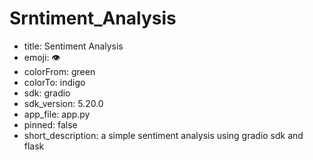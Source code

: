 # Srntiment_Analysis

- title: Sentiment Analysis
- emoji: 👁
- colorFrom: green
- colorTo: indigo
- sdk: gradio
- sdk_version: 5.20.0
- app_file: app.py
- pinned: false
- short_description: a simple sentiment analysis using gradio sdk and flask
